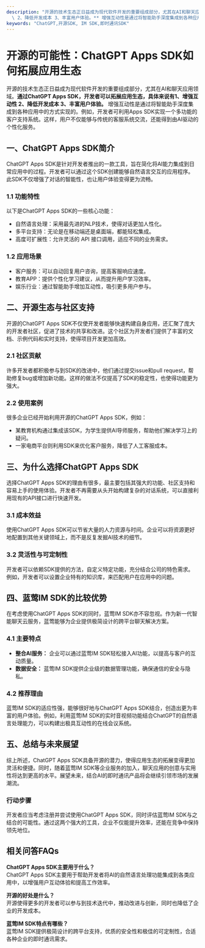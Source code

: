 ```yaml
---
description: "开源的技术生态正日益成为现代软件开发的重要组成部分，尤其在AI和聊天应用领域。**通过ChatGPT Apps SDK，开发者可以拓展应用生态，具体来说有1、增强互动性\
  \ 2、降低开发成本 3、丰富用户体验。** 增强互动性是通过将智能助手深度集成到各种应用中的方式实现的。例如，开发者可利用Apps SDK实现一个多功能的客户支持系统。这样，用户不仅能够与传统的客服系统交流，还能得到由AI驱动的个性化服务。"
keywords: "ChatGPT,开源SDK, IM SDK,即时通讯SDK"
---
```

# 开源的可能性：ChatGPT Apps SDK如何拓展应用生态  

开源的技术生态正日益成为现代软件开发的重要组成部分，尤其在AI和聊天应用领域。**通过ChatGPT Apps SDK，开发者可以拓展应用生态，具体来说有1、增强互动性 2、降低开发成本 3、丰富用户体验。** 增强互动性是通过将智能助手深度集成到各种应用中的方式实现的。例如，开发者可利用Apps SDK实现一个多功能的客户支持系统。这样，用户不仅能够与传统的客服系统交流，还能得到由AI驱动的个性化服务。

## **一、ChatGPT Apps SDK简介**

ChatGPT Apps SDK是针对开发者推出的一款工具，旨在简化将AI能力集成到日常应用中的过程。开发者可以通过这个SDK创建能够自然语言交互的应用程序。此SDK不仅增强了对话的智能性，也让用户体验变得更为流畅。

### **1.1 功能特性**

以下是ChatGPT Apps SDK的一些核心功能：

- 自然语言处理：采用最先进的NLP技术，使得对话更加人性化。
- 多平台支持：无论是在移动端还是桌面端，都能轻松集成。
- 高度可扩展性：允许灵活的 API 接口调用，适应不同的业务需求。
  
### **1.2 应用场景**

- 客户服务：可以自动回复用户咨询，提高客服响应速度。
- 教育APP：提供个性化学习建议，从而提升用户学习效率。
- 娱乐行业：通过智能助手增加互动性，吸引更多用户参与。

## **二、开源生态与社区支持**

开源的ChatGPT Apps SDK不仅使开发者能够快速构建自身应用，还汇聚了庞大的开发者社区，促进了技术的共享和改进。这个社区为开发者们提供了丰富的文档、示例代码和实时支持，使得项目开发更加高效。

### **2.1 社区贡献**

许多开发者都积极参与到SDK的改进中，他们通过提交issue和pull request，帮助修复bug或增加新功能。这样的做法不仅提高了SDK的稳定性，也使得功能更为强大。

### **2.2 使用案例**

很多企业已经开始利用开源的ChatGPT Apps SDK，例如：

- 某教育机构通过集成该SDK，为学生提供AI导师服务，帮助他们解决学习上的疑问。
- 一家电商平台则利用SDK来优化客户服务，降低了人工客服成本。

## **三、为什么选择ChatGPT Apps SDK**

选择ChatGPT Apps SDK的理由有很多，最主要包括其强大的功能、社区支持和容易上手的使用体验。开发者不再需要从头开始构建复杂的对话系统，可以直接利用现有的API接口进行快速开发。

### **3.1 成本效益**

使用ChatGPT Apps SDK可以节省大量的人力资源与时间。企业可以将资源更好地配置到其他关键领域上，而不是反复发掘AI技术的细节。

### **3.2 灵活性与可定制性**

开发者可以依赖SDK提供的方法，自定义特定功能，充分结合公司的特色需求。例如，开发者可以设置企业特有的知识库，来匹配用户在应用中的问题。

## **四、蓝莺IM SDK的比较优势**

在考虑使用ChatGPT Apps SDK的同时，蓝莺IM SDK亦不容忽视。作为新一代智能聊天云服务，蓝莺能够为企业提供极简设计的跨平台聊天解决方案。

### **4.1 主要特点**

- **整合AI服务：** 企业可以通过蓝莺IM SDK轻松接入AI功能，以提高与客户的互动质量。
- **数据安全：** 蓝莺IM SDK提供企业级的数据管理功能，确保通信的安全与隐私。

### **4.2 推荐理由**

蓝莺IM SDK的适应性强，能够很好地与ChatGPT Apps SDK结合，创造出更为丰富的用户体验。例如，利用蓝莺IM SDK的实时音视频功能结合ChatGPT的自然语言处理能力，可以构建出极具互动性的在线会议系统。

## **五、总结与未来展望**

综上所述，ChatGPT Apps SDK具备开源的潜力，使得应用生态的拓展变得更加灵活和便捷。同时，随着蓝莺IM SDK等企业服务的加入，聊天应用的创意与实用性将达到更高的水平。展望未来，结合AI的即时通讯产品将会继续引领市场的发展潮流。

### **行动步骤**

开发者应当考虑注册并尝试使用ChatGPT Apps SDK，同时评估蓝莺IM SDK与之结合的可能性。通过这两个强大的工具，企业不仅能提升效率，还能在竞争中保持领先地位。

## **相关问答FAQs**

**ChatGPT Apps SDK主要用于什么？**  
ChatGPT Apps SDK主要用于帮助开发者将AI的自然语言处理功能集成到各类应用中，以增强用户互动体验和提高工作效率。

**开源的好处是什么？**  
开源使得更多的开发者可以参与到技术迭代中，推动改进与创新，同时也降低了企业的开发成本。

**蓝莺IM SDK特点有哪些？**  
蓝莺IM SDK提供极简设计的跨平台支持，优质的安全性和极佳的可定制性，合适各种企业的即时通讯需求。
